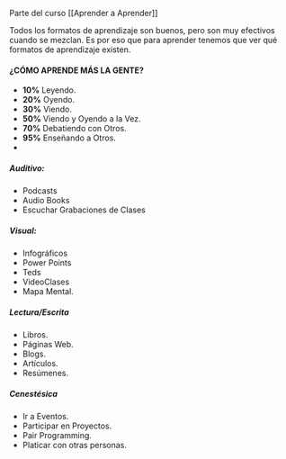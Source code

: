 Parte del curso [[Aprender a Aprender]]

Todos los formatos de aprendizaje son buenos, pero son muy efectivos cuando se mezclan.
Es por eso que para aprender tenemos que ver qué formatos de aprendizaje existen.

#### **¿CÓMO APRENDE MÁS LA GENTE?**
- **10%** Leyendo.
- **20%** Oyendo.
- **30%** Viendo.
- **50%** Viendo y Oyendo a la Vez.
- **70%** Debatiendo con Otros.
- **95%** Enseñando a Otros.
- 
##### **Auditivo:**
- Podcasts
- Audio Books
- Escuchar Grabaciones de Clases

##### **Visual:**
- Infográficos
- Power Points
- Teds
- VideoClases
- Mapa Mental.

##### **Lectura/Escrita**
- Libros.
- Páginas Web.
- Blogs.
- Artículos.
- Resúmenes.

##### **Cenestésica**
- Ir a Eventos.
- Participar en Proyectos.
- Pair Programming.
- Platicar con otras personas.